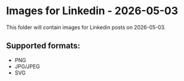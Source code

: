 # Images for Linkedin - 2026-05-03

This folder will contain images for Linkedin posts on 2026-05-03.

## Supported formats:
- PNG
- JPG/JPEG
- SVG
